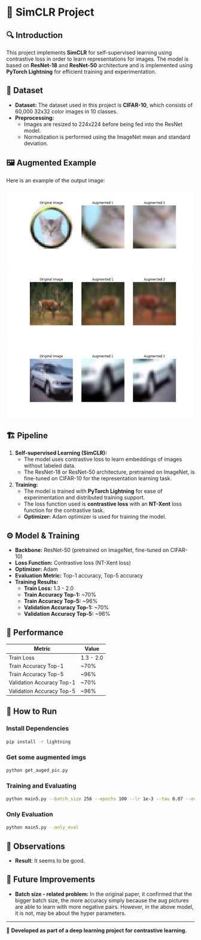 # 📌 SimCLR Project

## 🔍 Introduction
This project implements **SimCLR** for self-supervised learning using contrastive loss in order to learn representations for images. The model is based on **ResNet-18** and **ResNet-50** architecture and is implemented using **PyTorch Lightning** for efficient training and experimentation.

## 📂 Dataset
- **Dataset:** The dataset used in this project is **CIFAR-10**, which consists of 60,000 32x32 color images in 10 classes.
- **Preprocessing:**
  - Images are resized to 224x224 before being fed into the ResNet model.
  - Normalization is performed using the ImageNet mean and standard deviation.

## 🖼️ Augmented Example
Here is an example of the output image:

![augmented_images](augmented_images/aug_imgs.jpg)
![augmented_images1](augmented_images/aug_imgs_1.jpg)
![augmented_images2](augmented_images/aug_imgs_2.jpg)

## 🏗️ Pipeline
1. **Self-supervised Learning (SimCLR):**
   - The model uses contrastive loss to learn embeddings of images without labeled data.
   - The ResNet-18 or ResNet-50 architecture, pretrained on ImageNet, is fine-tuned on CIFAR-10 for the representation learning task.
2. **Training:**
   - The model is trained with **PyTorch Lightning** for ease of experimentation and distributed training support.
   - The loss function used is **contrastive loss** with an **NT-Xent** loss function for the contrastive task.
   - **Optimizer:** Adam optimizer is used for training the model.

## ⚙️ Model & Training
- **Backbone:** ResNet-50 (pretrained on ImageNet, fine-tuned on CIFAR-10)
- **Loss Function:** Contrastive loss (NT-Xent loss)
- **Optimizer:** Adam
- **Evaluation Metric:** Top-1 accuracy, Top-5 accuracy
- **Training Results:**
  - **Train Loss:** 1.3 - 2.0
  - **Train Accuracy Top-1:** ~70%
  - **Train Accuracy Top-5:** ~96%
  - **Validation Accuracy Top-1:** ~70%
  - **Validation Accuracy Top-5:** ~96%

## 📌 Performance
| Metric                | Value            |
|-----------------------|------------------|
| Train Loss            | 1.3 - 2.0        |
| Train Accuracy Top-1  | ~70%             |
| Train Accuracy Top-5  | ~96%             |
| Validation Accuracy Top-1 | ~70%         |
| Validation Accuracy Top-5 | ~96%         |

## 🚀 How to Run
### Install Dependencies
```bash
pip install -r lightning 
```

### Get some augmented imgs
```bash
python get_auged_pic.py 
```
### Training and Evaluating
```bash
python main5.py --batch_size 256 --epochs 100 --lr 1e-3 --tau 0.07 --eval_epochs 50 
```

### Only Evaluation
```bash
python main5.py --only_eval
```

## 🔬 Observations
- **Result**: It seems to be good.

## 🔮 Future Improvements
- **Batch size - related problem:** In the original paper, it confirmed that the bigger batch size, the more accuracy simply because the aug pictures are able to learn with more negative pairs. However, in the above model, it is not, may be about the hyper parameters.

---
📌 **Developed as part of a deep learning project for contrastive learning.**

